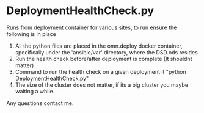 # DeploymentHealthCheck.py
Runs from deployment container for various sites, to run ensure the following is in place

1. All the python files are placed in the omn.deploy docker container, specifically under the 'ansible/var' directory, where the DSD.ods resides
2. Run the health check before/after deployment is complete (It shouldnt matter)
3. Command to run the health check on a given deployment it "python DeploymentHealthCheck.py"
4. The size of the cluster does not matter, if its a big cluster you maybe waiting a while. 

Any questions contact me.
